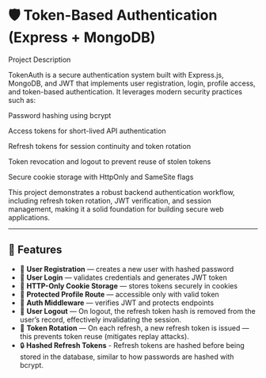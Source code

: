 # 🛡️ Token-Based Authentication (Express + MongoDB)

Project Description

TokenAuth is a secure authentication system built with Express.js, MongoDB, and JWT that implements user registration, login, profile access, and token-based authentication. It leverages modern security practices such as:

Password hashing using bcrypt

Access tokens for short-lived API authentication

Refresh tokens for session continuity and token rotation

Token revocation and logout to prevent reuse of stolen tokens

Secure cookie storage with HttpOnly and SameSite flags

This project demonstrates a robust backend authentication workflow, including refresh token rotation, JWT verification, and session management, making it a solid foundation for building secure web applications.

---

## 🚀 Features

- 🔐 **User Registration** — creates a new user with hashed password  
- 🔑 **User Login** — validates credentials and generates JWT token  
- 🍪 **HTTP-Only Cookie Storage** — stores tokens securely in cookies  
- 👤 **Protected Profile Route** — accessible only with valid token  
- 🧱 **Auth Middleware** — verifies JWT and protects endpoints  
- 🔑 **User Logout** — On logout, the refresh token hash is removed from the user’s record, effectively invalidating the session. 
- 🔁 **Token Rotation** — On each refresh, a new refresh token is issued — this prevents token reuse (mitigates replay attacks).
- 🔒 **Hashed Refresh Tokens** - Refresh tokens are hashed before being stored in the database, similar to how passwords are hashed with bcrypt.

